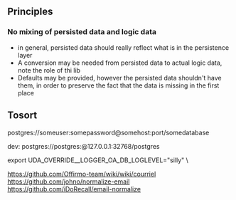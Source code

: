 
## Principles

### No mixing of persisted data and logic data

- in general, persisted data should really reflect what is in the persistence layer
- A conversion may be needed from persisted data to actual logic data,
  note the role of thi lib
- Defaults may be provided, however the persisted data shouldn't have them,
  in order to preserve the fact that the data is missing in the first place


## Tosort

postgres://someuser:somepassword@somehost:port/somedatabase

dev:
postgres://postgres:@127.0.0.1:32768/postgres


export UDA_OVERRIDE__LOGGER_OA_DB_LOGLEVEL=\"silly\" \


https://github.com/Offirmo-team/wiki/wiki/courriel
https://github.com/johno/normalize-email
https://github.com/iDoRecall/email-normalize
